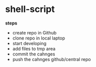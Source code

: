 # shell-script 



**steps**
* create repo in Github
* clone repo in local laptop
* start developing
* add files to tmp area 
* commit the cahnges
* push the cahnges github/central repo


